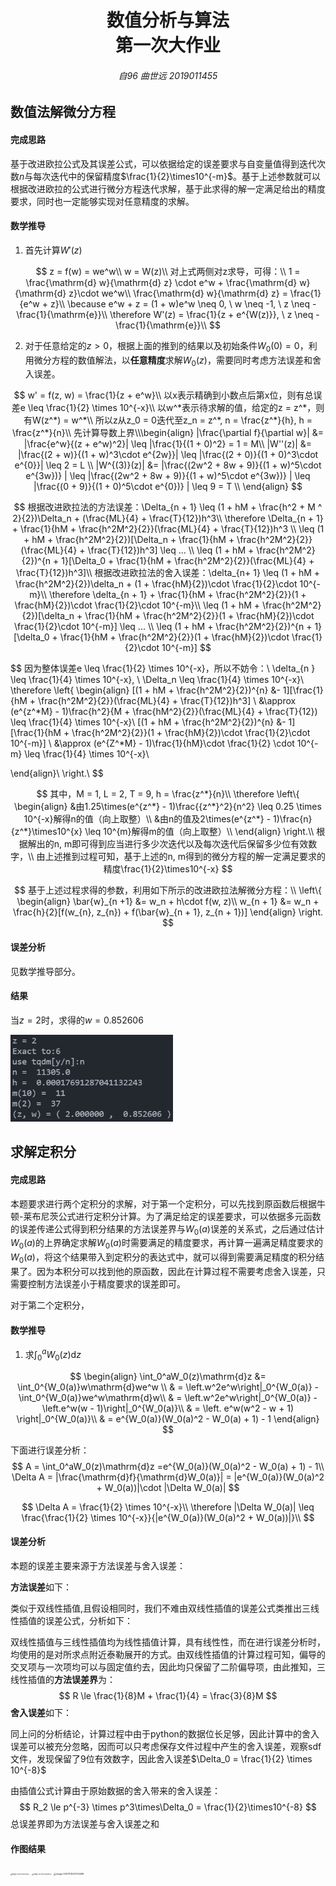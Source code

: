 <h1  align = "center" >数值分析与算法<br>第一次大作业 </h1>

<h6 align = "center">自96 曲世远 2019011455</h6>



## 数值法解微分方程

#### 完成思路

基于改进欧拉公式及其误差公式，可以依据给定的误差要求与自变量值得到迭代次数$n$与每次迭代中的保留精度$\frac{1}{2}\times10^{-m}$。基于上述参数就可以根据改进欧拉的公式进行微分方程迭代求解，基于此求得的解一定满足给出的精度要求，同时也一定能够实现对任意精度的求解。

#### 数学推导

1. 首先计算$W'(z)$

$$
z = f(w) = we^w\\
w = W(z)\\
对上式两侧对z求导，可得：\\
1 = \frac{\mathrm{d} w}{\mathrm{d} z} \cdot e^w + \frac{\mathrm{d} w}{\mathrm{d} z}\cdot we^w\\
\frac{\mathrm{d} w}{\mathrm{d} z} = \frac{1}{e^w + z}\\
\because e^w + z = (1 + w)e^w \neq 0, \ w \neq -1, \ z \neq -\frac{1}{\mathrm{e}}\\
\therefore W'(z) = \frac{1}{z + e^{W(z)}}, \ z \neq -\frac{1}{\mathrm{e}}\\
$$

2. 对于任意给定的$z > 0$，根据上面的推到的结果以及初始条件$W_0(0) = 0$，利用微分方程的数值解法，以**任意精度**求解$W_0(z)$，需要同时考虑方法误差和舍入误差。

$$
w' = f(z, w) = \frac{1}{z + e^w}\\
以x表示精确到小数点后第x位，则有总误差e \leq \frac{1}{2} \times 10^{-x}\\
以w^*表示待求解的值，给定的z = z^*，则有W(z^*) = w^*\\
所以z从z_0 = 0迭代至z_n = z^*, n = \frac{z^*}{h}, h = \frac{z^*}{n}\\
先计算导数上界\\\begin{align}
|\frac{\partial f}{\partial w}|  &= |\frac{e^w}{(z + e^w)^2}| \leq  |\frac{1}{(1 + 0)^2} = 1 = M\\
|W''(z)| &= |\frac{(2 + w)}{(1 + w)^3\cdot e^{2w}}| \leq |\frac{(2 + 0)}{(1 + 0)^3\cdot e^{0}}| \leq 2 = L \\
|W^{(3)}(z)| &=  |\frac{(2w^2 + 8w + 9)}{(1 + w)^5\cdot e^{3w})} | \leq |\frac{(2w^2 + 8w + 9)}{(1 + w)^5\cdot e^{3w})} | \leq |\frac{(0 + 9)}{(1 + 0)^5\cdot e^{0})} | \leq 9 = T \\ 
\end{align}
$$

$$
根据改进欧拉法的方法误差：\Delta_{n + 1} \leq (1 + hM + \frac{h^2 + M ^ 2}{2})\Delta_n + (\frac{ML}{4} + \frac{T}{12})h^3\\
\therefore \Delta_{n + 1} + \frac{1}{hM + \frac{h^2M^2}{2}}(\frac{ML}{4} + \frac{T}{12})h^3 \\ \leq (1 + hM + \frac{h^2M^2}{2})[\Delta_n + \frac{1}{hM + \frac{h^2M^2}{2}}(\frac{ML}{4} + \frac{T}{12})h^3] \leq ... \\
\leq (1 + hM + \frac{h^2M^2}{2})^{n + 1}[\Delta_0 + \frac{1}{hM + \frac{h^2M^2}{2}}(\frac{ML}{4} + \frac{T}{12})h^3]\\
根据改进欧拉法的舍入误差：\delta_{n+ 1} \leq (1 + hM + \frac{h^2M^2}{2})\delta_n + (1 + \frac{hM}{2})\cdot \frac{1}{2}\cdot 10^{-m}\\
\therefore \delta_{n + 1} + \frac{1}{hM + \frac{h^2M^2}{2}}(1 + \frac{hM}{2})\cdot \frac{1}{2}\cdot 10^{-m}\\
\leq (1 + hM + \frac{h^2M^2}{2})[\delta_n +  \frac{1}{hM + \frac{h^2M^2}{2}}(1 + \frac{hM}{2})\cdot \frac{1}{2}\cdot 10^{-m}] \leq ... \\
\leq (1 + hM + \frac{h^2M^2}{2})^{n + 1}[\delta_0 +  \frac{1}{hM + \frac{h^2M^2}{2}}(1 + \frac{hM}{2})\cdot \frac{1}{2}\cdot 10^{-m}]
$$

$$
因为整体误差e \leq \frac{1}{2} \times 10^{-x}，所以不妨令：\\
\delta_{n } \leq \frac{1}{4} \times 10^{-x}, \ \Delta_n \leq \frac{1}{4} \times 10^{-x}\\
\therefore 
\left\{
\begin{align}
 [(1 + hM + \frac{h^2M^2}{2})^{n} &- 1][\frac{1}{hM + \frac{h^2M^2}{2}}(\frac{ML}{4} + \frac{T}{12})h^3] \\
 &\approx (e^{z^*M} - 1)\frac{h^2}{M + \frac{hM^2}{2}}(\frac{ML}{4} + \frac{T}{12})
 \leq \frac{1}{4} \times 10^{-x}\\
[(1 + hM + \frac{h^2M^2}{2})^{n} &- 1][\frac{1}{hM + \frac{h^2M^2}{2}}(1 + \frac{hM}{2})\cdot \frac{1}{2}\cdot 10^{-m}] \\
&\approx (e^{Z^*M} - 1)\frac{1}{hM}\cdot \frac{1}{2} \cdot 10^{-m}
\leq \frac{1}{4} \times 10^{-x}\\

\end{align}\\
\right.\\
$$

$$
其中，M = 1, L = 2, T = 9, h = \frac{z^*}{n}\\
\therefore \left\{
\begin{align}
&由1.25\times(e^{z^*} - 1)\frac{{z^*}^2}{n^2} \leq 0.25 \times 10^{-x}解得n的值（向上取整）\\
&由n的值及2\times(e^{z^*} - 1)\frac{n}{z^*}\times10^{x} \leq 10^{m}解得m的值（向上取整）\\
\end{align}
\right.\\
根据解出的n, m即可得到应当进行多少次迭代以及每次迭代后保留多少位有效数字，\\
由上述推到过程可知，基于上述的n, m得到的微分方程的解一定满足要求的精度\frac{1}{2}\times10^{-x}
$$

$$
基于上述过程求得的参数，利用如下所示的改进欧拉法解微分方程：\\
\left\{
\begin{align}
\bar{w}_{n +1} &= w_n + h\cdot f(w, z)\\
w_{n + 1} &= w_n + \frac{h}{2}[f(w_{n}, z_{n}) + f(\bar{w}_{n + 1}, z_{n + 1})]
\end{align}
\right.
$$

#### 误差分析

见数学推导部分。

#### 结果

当$z = 2$时，求得的$w = 0.852606$

<img src="report.assets/image-20211208143203727.png" alt="image-20211208143203727" style="zoom:70%;" />



## 求解定积分

#### 完成思路

本题要求进行两个定积分的求解，对于第一个定积分，可以先找到原函数后根据牛顿-莱布尼茨公式进行定积分计算。为了满足给定的误差要求，可以依据多元函数的误差传递公式得到积分结果的方法误差界与$W_0(a)$误差的关系式，之后通过估计$W_0(a)$的上界确定求解$W_0(a)$时需要满足的精度要求，再计算一遍满足精度要求的$W_0(a)$，将这个结果带入到定积分的表达式中，就可以得到需要满足精度的积分结果了。因为本积分可以找到他的原函数，因此在计算过程不需要考虑舍入误差，只需要控制方法误差小于精度要求的误差即可。

对于第二个定积分，

#### 数学推导

1. 求$\int_0^aW_0(z)\mathrm{d}z$

$$
\begin{align}
\int_0^aW_0(z)\mathrm{d}z &=  \int_0^{W_0(a)}w\mathrm{d}we^w \\
& = \left.w^2e^w\right|_0^{W_0(a)} - \int_0^{W_0(a)}we^w\mathrm{d}w\\
& = \left.w^2e^w\right|_0^{W_0(a)} - \left.e^w(w - 1)\right|_0^{W_0(a)}\\
& = \left. e^w(w^2 - w + 1) \right|_0^{W_0(a)}\\
& = e^{W_0(a)}(W_0(a)^2 - W_0(a) + 1) - 1
\end{align}
$$

下面进行误差分析：
$$
A = \int_0^aW_0(z)\mathrm{d}z =e^{W_0(a)}(W_0(a)^2 - W_0(a) + 1) - 1\\
\Delta A = |\frac{\mathrm{d}f}{\mathrm{d}W_0(a)}| = |e^{W_0(a)}(W_0(a)^2 + W_0(a))|\cdot |\Delta W_0(a)|
$$

$$
\Delta A = \frac{1}{2} \times 10^{-x}\\
\therefore |\Delta W_0(a)| \leq \frac{\frac{1}{2} \times 10^{-x}}{|e^{W_0(a)}(W_0(a)^2 + W_0(a))|}\\
$$



#### 误差分析

本题的误差主要来源于方法误差与舍入误差：

**方法误差**如下：

类似于双线性插值,且假设相同时，我们不难由双线性插值的误差公式类推出三线性插值的误差公式，分析如下：

双线性插值与三线性插值均为线性插值计算，具有线性性，而在进行误差分析时，均使用的是对所求点附近泰勒展开的方式。由双线性插值的计算过程可知，偏导的交叉项与一次项均可以与固定值约去，因此均只保留了二阶偏导项，由此推知，三线性插值的**方法误差界**为：
$$
R \le \frac{1}{8}M + \frac{1}{4} = \frac{3}{8}M
$$
**舍入误差**如下：

同上问的分析结论，计算过程中由于python的数据位长足够，因此计算中的舍入误差可以被充分忽略，因而可以只考虑保存文件过程中产生的舍入误差，观察sdf文件，发现保留了9位有效数字，因此舍入误差$\Delta_0 = \frac{1}{2} \times 10^{-8}$

由插值公式计算由于原始数据的舍入带来的舍入误差：
$$
R_2 \le p^{-3} \times p^3\times\Delta_0 = \frac{1}{2}\times10^{-8}
$$
总误差界即为方法误差与舍入误差之和

#### 作图结果

<img src="report.assets/image-20211111230526051.png" alt="image-20211111230526051" style="zoom: 16%;" />

<img src="report.assets/image-20211111230619028.png" alt="image-20211111230619028" style="zoom:16%;" />

<img src="report.assets/image-20211111230720486.png" alt="image-20211111230720486" style="zoom:25%;" />



